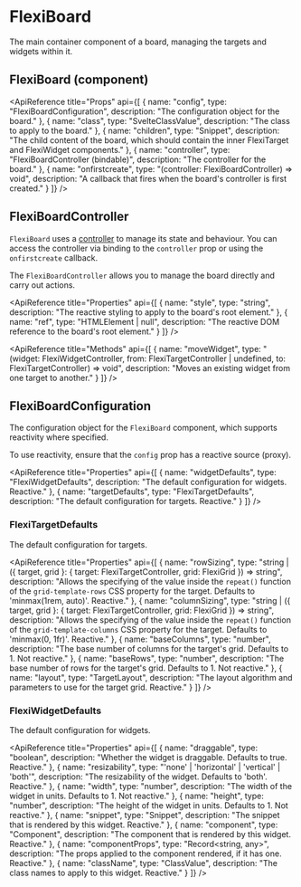 <script lang="ts">
    import ApiReference from '$lib/components/docs/api-reference.svelte';

    $effect(() => {
        document.title = 'FlexiBoard ⋅ Component Docs ⋅ Flexiboards';
    });
</script>

# FlexiBoard

The main container component of a board, managing the targets and widgets within it.

## FlexiBoard (component)

<ApiReference title="Props" api={[
{
name: "config",
type: "FlexiBoardConfiguration",
description: "The configuration object for the board."
},
{
name: "class",
type: "SvelteClassValue",
description: "The class to apply to the board."
},
{
name: "children",
type: "Snippet",
description: "The child content of the board, which should contain the inner FlexiTarget and FlexiWidget components."
},
{
name: "controller",
type: "FlexiBoardController (bindable)",
description: "The controller for the board."
},
{
name: "onfirstcreate",
type: "(controller: FlexiBoardController) => void",
description: "A callback that fires when the board's controller is first created."
}
]} />

## FlexiBoardController

`FlexiBoard` uses a [controller](/docs/controllers) to manage its state and behaviour. You can access the controller via binding to the `controller` prop or using the `onfirstcreate` callback.

The `FlexiBoardController` allows you to manage the board directly and carry out actions.

<ApiReference title="Properties" api={[
{
name: "style",
type: "string",
description: "The reactive styling to apply to the board's root element."
},
{
name: "ref",
type: "HTMLElement | null",
description: "The reactive DOM reference to the board's root element."
}
]} />

<ApiReference title="Methods" api={[
{
name: "moveWidget",
type: "(widget: FlexiWidgetController, from: FlexiTargetController | undefined, to: FlexiTargetController) => void",
description: "Moves an existing widget from one target to another."
}
]} />

## FlexiBoardConfiguration

The configuration object for the `FlexiBoard` component, which supports reactivity where specified.

To use reactivity, ensure that the `config` prop has a reactive source (proxy).

<ApiReference title="Properties" api={[
{
name: "widgetDefaults",
type: "FlexiWidgetDefaults",
description: "The default configuration for widgets. Reactive."
},
{
name: "targetDefaults",
type: "FlexiTargetDefaults",
description: "The default configuration for targets. Reactive."
}
]} />

### FlexiTargetDefaults

The default configuration for targets.

<ApiReference title="Properties" api={[
{
name: "rowSizing",
type: "string | ({ target, grid }: { target: FlexiTargetController, grid: FlexiGrid }) => string",
description: "Allows the specifying of the value inside the `repeat()` function of the `grid-template-rows` CSS property for the target. Defaults to 'minmax(1rem, auto)'. Reactive."
},
{
name: "columnSizing",
type: "string | ({ target, grid }: { target: FlexiTargetController, grid: FlexiGrid }) => string",
description: "Allows the specifying of the value inside the `repeat()` function of the `grid-template-columns` CSS property for the target. Defaults to 'minmax(0, 1fr)'. Reactive."
},
{
name: "baseColumns",
type: "number",
description: "The base number of columns for the target's grid. Defaults to 1. Not reactive."
},
{
name: "baseRows",
type: "number",
description: "The base number of rows for the target's grid. Defaults to 1. Not reactive."
},
{
name: "layout",
type: "TargetLayout",
description: "The layout algorithm and parameters to use for the target grid. Reactive."
}
]} />

### FlexiWidgetDefaults

The default configuration for widgets.

<ApiReference title="Properties" api={[
{
name: "draggable",
type: "boolean",
description: "Whether the widget is draggable. Defaults to true. Reactive."
},
{
name: "resizability",
type: "'none' | 'horizontal' | 'vertical' | 'both'",
description: "The resizability of the widget. Defaults to 'both'. Reactive."
},
{
name: "width",
type: "number",
description: "The width of the widget in units. Defaults to 1. Not reactive."
},
{
name: "height",
type: "number",
description: "The height of the widget in units. Defaults to 1. Not reactive."
},
{
name: "snippet",
type: "Snippet",
description: "The snippet that is rendered by this widget. Reactive."
},
{
name: "component",
type: "Component",
description: "The component that is rendered by this widget. Reactive."
},
{
name: "componentProps",
type: "Record<string, any>",
description: "The props applied to the component rendered, if it has one. Reactive."
},
{
name: "className",
type: "ClassValue",
description: "The class names to apply to this widget. Reactive."
}
]} />
